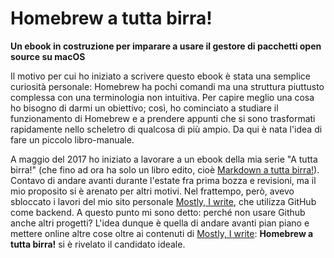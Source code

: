 # Homebrew a tutta birra!

**Un ebook in costruzione per imparare a usare il gestore di pacchetti open source su macOS**

Il motivo per cui ho iniziato a scrivere questo ebook è stata una semplice curiosità personale: Homebrew ha pochi comandi ma una struttura piuttusto complessa con una terminologia non intuitiva. Per capire meglio una cosa ho bisogno di darmi un obiettivo; così, ho cominciato a studiare il funzionamento di Homebrew e a prendere appunti che si sono trasformati rapidamente nello scheletro di qualcosa di più ampio. Da qui è nata l'idea di fare un piccolo libro-manuale.

A maggio del 2017 ho iniziato a lavorare a un ebook della mia serie "A tutta birra!" (che fino ad ora ha solo un libro edito, cioè [Markdown a tutta birra!](https://www.amazon.it/Markdown-tutta-birra-Dini-Antonio-ebook/dp/B016C63QTW)). Contavo di andare avanti durante l'estate fra prima bozza e revisioni, ma il mio proposito si è arenato per altri motivi. Nel frattempo, però, avevo sbloccato i lavori del mio sito personale [Mostly, I write](https://antoniodini.com), che utilizza GitHub come backend. A questo punto mi sono detto: perché non usare Github anche altri progetti? L'idea dunque è quella di andare avanti pian piano e mettere online altre cose oltre ai contenuti di [Mostly, I write](https://antoniodini.com): **Homebrew a tutta birra!** si è rivelato il candidato ideale.  
